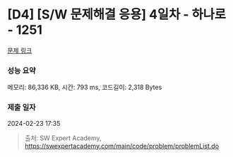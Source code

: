 # [D4] [S/W 문제해결 응용] 4일차 - 하나로 - 1251 

[문제 링크](https://swexpertacademy.com/main/code/problem/problemDetail.do?contestProbId=AV15StKqAQkCFAYD) 

### 성능 요약

메모리: 86,336 KB, 시간: 793 ms, 코드길이: 2,318 Bytes

### 제출 일자

2024-02-23 17:35



> 출처: SW Expert Academy, https://swexpertacademy.com/main/code/problem/problemList.do